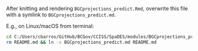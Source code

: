 After knitting and rendering `BGCprojections_predict.Rmd`, overwrite this file with a symlink to `BGCprojections_predict.md`.

E.g., on Linux/macOS from terminal:

```bash
cd C:/Users/cbarros/GitHub/BCGov/CCISS/SpaDES/modules/BGCprojections_predict
rm README.md && ln -s BGCprojections_predict.md README.md
```
